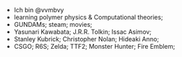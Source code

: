 - Ich bin @vvmbvy
- learning polymer physics & Computational theories;
- GUNDAMs; steam; movies;
- Yasunari Kawabata; J.R.R. Tolkin; Issac Asimov;
- Stanley Kubrick; Christopher Nolan; Hideaki Anno;
- CSGO; R6S; Zelda; TTF2; Monster Hunter; Fire Emblem;


<!---
vvmbvy/vvmbvy is a ✨ special ✨ repository because its `README.md` (this file) appears on your GitHub profile.
You can click the Preview link to take a look at your changes.
--->
